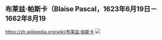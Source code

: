 ## 布莱兹‧帕斯卡（Blaise Pascal，1623年6月19日－1662年8月19
https://zh.wikipedia.org/wiki/布莱兹·帕斯卡
![](https://upload.wikimedia.org/wikipedia/commons/9/98/Blaise_Pascal_Versailles.JPG)